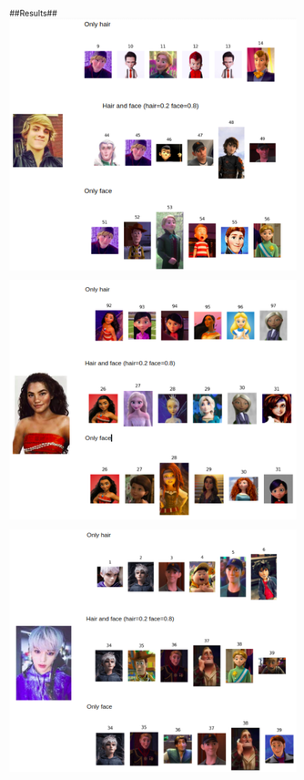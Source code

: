 ##Results##
 ![picture alt](https://github.com/PrasadM96/Doppelganger-Cartoon-CO425/blob/main/Combined%20Model-gender-hair-face/Results/Result1/ss1212.png "Title is optional")
 
 ![picture alt](https://github.com/PrasadM96/Doppelganger-Cartoon-CO425/blob/main/Combined%20Model-gender-hair-face/Results/Result2/s45656.png "Title is optional")
 
 ![picture alt](https://github.com/PrasadM96/Doppelganger-Cartoon-CO425/blob/main/Combined%20Model-gender-hair-face/Results/Result3/ssdsdsdsdsd.png "Title is optional")
